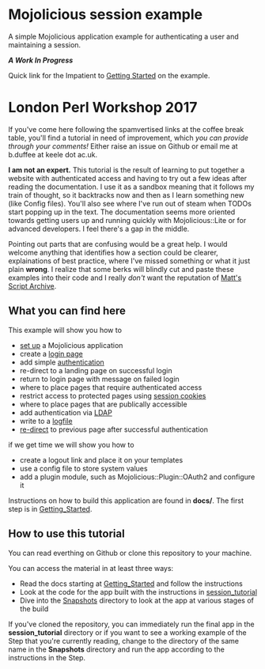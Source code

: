# Mojolicious session example
A simple Mojolicious application example for authenticating a user and maintaining a session.

_**A Work In Progress**_

Quick link for the Impatient to [Getting Started](docs/Getting_Started.md) on the example.

# London Perl Workshop 2017
If you've come here following the spamvertised links at the coffee break table,
you'll find a tutorial in need of improvement, which _you can provide through your comments!_
Either raise an issue on Github or email me at b.duffee at keele dot ac.uk.

**I am not an expert.**
This tutorial is the result of learning to put together a website with authenticated access
and having to try out a few ideas after reading the documentation.
I use it as a sandbox meaning that it follows my train of thought, 
so it backtracks now and then as I learn something new (like Config files).
You'll also see where I've run out of steam when TODOs start popping up in the text.
The documentation seems more oriented towards getting users up and running quickly 
with Mojolicious::Lite or for advanced developers.  I feel there's a gap in the middle.

Pointing out parts that are confusing would be a great help.
I would welcome anything that identifies how a section could be clearer,
explainations of best practice, where I've missed something or what it just plain **wrong**.
I realize that some berks will blindly cut and paste these examples into their code 
and I really _don't_ want the reputation of 
[Matt's Script Archive](https://en.wikipedia.org/wiki/Matt%27s_Script_Archive). 

## What you can find here

This example will show you how to 
* [set up](docs/Getting_Started.md) a Mojolicious application
* create a [login page](docs/Login.md)
* add simple [authentication](docs/Authenticate.md)
* re-direct to a landing page on successful login
* return to login page with message on failed login
* where to place pages that require authenticated access
* restrict access to protected pages using [session cookies](docs/Sessions.md)
* where to place pages that are publically accessible
* add authentication via [LDAP](docs/LDAP.md)
* write to a [logfile](docs/Logging.md)
* [re-direct](docs/Redirect.md) to previous page after successful authentication

if we get time we will show you how to
* create a logout link and place it on your templates
* use a config file to store system values
* add a plugin module, such as Mojolicious::Plugin::OAuth2 and configure it

Instructions on how to build this application are found in **docs/**.
The first step is in [Getting_Started](docs/Getting_Started.md).

## How to use this tutorial

You can read everthing on Github or clone this repository to your machine.

You can access the material in at least three ways:
* Read the docs starting at [Getting_Started](docs/Getting_Started.md) and follow the instructions
* Look at the code for the app built with the instructions in [session_tutorial](session_tutorial)
* Dive into the [Snapshots](Snapshots) directory to look at the app at various stages of the build

If you've cloned the repository, you can immediately run the final app in the **session_tutorial**
directory or if you want to see a working example of the Step that you're currently reading, change to the 
directory of the same name in the **Snapshots** directory and run the app according to the instructions
in the Step.
